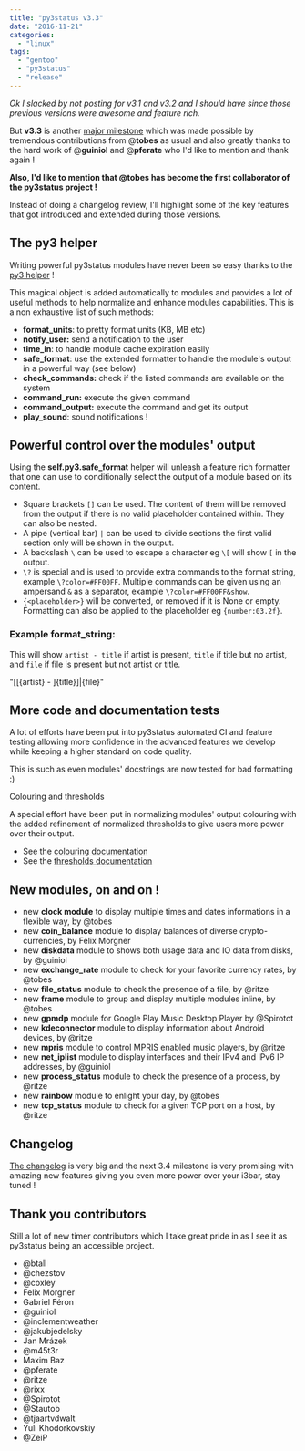 ```yaml
---
title: "py3status v3.3"
date: "2016-11-21"
categories: 
  - "linux"
tags: 
  - "gentoo"
  - "py3status"
  - "release"
---
```


_Ok I slacked by not posting for v3.1 and v3.2 and I should have since those previous versions were awesome and feature rich._

But **v3.3** is another [major milestone](https://github.com/ultrabug/py3status/milestone/2?closed=1) which was made possible by tremendous contributions from @**tobes** as usual and also greatly thanks to the hard work of @**guiniol** and @**pferate** who I'd like to mention and thank again !

**Also, I'd like to mention that @tobes has become the first collaborator of the py3status project !**

Instead of doing a changelog review, I'll highlight some of the key features that got introduced and extended during those versions.

## The py3 helper

Writing powerful py3status modules have never been so easy thanks to the [py3 helper](https://github.com/ultrabug/py3status/tree/master/doc#py3) !

This magical object is added automatically to modules and provides a lot of useful methods to help normalize and enhance modules capabilities. This is a non exhaustive list of such methods:

- **format\_units**: to pretty format units (KB, MB etc)
- **notify\_user:** send a notification to the user
- **time\_in**: to handle module cache expiration easily
- **safe\_format**: use the extended formatter to handle the module's output in a powerful way (see below)
- **check\_commands:** check if the listed commands are available on the system
- **command\_run:** execute the given command
- **command\_output:** execute the command and get its output
- **play\_sound**: sound notifications !

## Powerful control over the modules' output

Using the **self.py3.safe\_format** helper will unleash a feature rich formatter that one can use to conditionally select the output of a module based on its content.

- Square brackets `[]` can be used. The content of them will be removed from the output if there is no valid placeholder contained within. They can also be nested.
- A pipe (vertical bar) `|` can be used to divide sections the first valid section only will be shown in the output.
- A backslash `\` can be used to escape a character eg `\[` will show `[` in the output.
- `\?` is special and is used to provide extra commands to the format string, example `\?color=#FF00FF`. Multiple commands can be given using an ampersand `&` as a separator, example `\?color=#FF00FF&show`.
- `{<placeholder>}` will be converted, or removed if it is None or empty. Formatting can also be applied to the placeholder eg `{number:03.2f}`.

### Example format\_string:

This will show `artist - title` if artist is present, `title` if title but no artist, and `file` if file is present but not artist or title.

"\[\[{artist} - \]{title}\]|{file}"

## More code and documentation tests

A lot of efforts have been put into py3status automated CI and feature testing allowing more confidence in the advanced features we develop while keeping a higher standard on code quality.

This is such as even modules' docstrings are now tested for bad formatting :)

Colouring and thresholds

A special effort have been put in normalizing modules' output colouring with the added refinement of normalized thresholds to give users more power over their output.

- See the [colouring documentation](https://github.com/ultrabug/py3status/tree/master/doc#configuring_color)
- See the [thresholds documentation](https://github.com/ultrabug/py3status/tree/master/doc#configuring_thresholds)

## New modules, on and on !

- new **clock module** to display multiple times and dates informations in a flexible way, by @tobes
- new **coin\_balance** module to display balances of diverse crypto-currencies, by Felix Morgner
- new **diskdata** module to shows both usage data and IO data from disks, by @guiniol
- new **exchange\_rate** module to check for your favorite currency rates, by @tobes
- new **file\_status** module to check the presence of a file, by @ritze
- new **frame** module to group and display multiple modules inline, by @tobes
- new **gpmdp** module for Google Play Music Desktop Player by @Spirotot
- new **kdeconnector** module to display information about Android devices, by @ritze
- new **mpris** module to control MPRIS enabled music players, by @ritze
- new **net\_iplist** module to display interfaces and their IPv4 and IPv6 IP addresses, by @guiniol
- new **process\_status** module to check the presence of a process, by @ritze
- new **rainbow** module to enlight your day, by @tobes
- new **tcp\_status** module to check for a given TCP port on a host, by @ritze

## Changelog

[The changelog](https://github.com/ultrabug/py3status/blob/3.3/CHANGELOG) is very big and the next 3.4 milestone is very promising with amazing new features giving you even more power over your i3bar, stay tuned !

## Thank you contributors

Still a lot of new timer contributors which I take great pride in as I see it as py3status being an accessible project.

- @btall
- @chezstov
- @coxley
- Felix Morgner
- Gabriel Féron
- @guiniol
- @inclementweather
- @jakubjedelsky
- Jan Mrázek
- @m45t3r
- Maxim Baz
- @pferate
- @ritze
- @rixx
- @Spirotot
- @Stautob
- @tjaartvdwalt
- Yuli Khodorkovskiy
- @ZeiP
